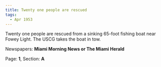 ```yaml
---  
title: Twenty one people are rescued  
tags:  
  - Apr 1953  
---  
```

  
Twenty one people are rescued from a sinking 65-foot fishing boat near Fowey Light. The USCG takes the boat in tow.  
  
Newspapers: **Miami Morning News or The Miami Herald**  
  
Page: **1**, Section: **A** 
